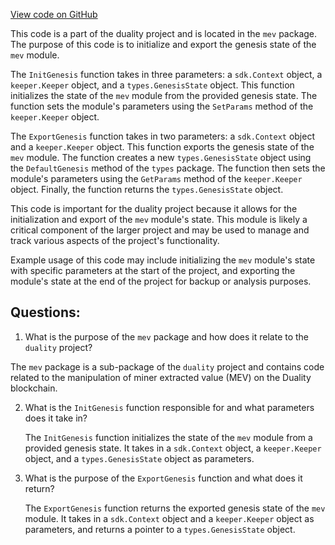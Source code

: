 [View code on GitHub](https://github.com/duality-labs/duality/mev/genesis.go)

This code is a part of the duality project and is located in the `mev` package. The purpose of this code is to initialize and export the genesis state of the `mev` module. 

The `InitGenesis` function takes in three parameters: a `sdk.Context` object, a `keeper.Keeper` object, and a `types.GenesisState` object. This function initializes the state of the `mev` module from the provided genesis state. The function sets the module's parameters using the `SetParams` method of the `keeper.Keeper` object. 

The `ExportGenesis` function takes in two parameters: a `sdk.Context` object and a `keeper.Keeper` object. This function exports the genesis state of the `mev` module. The function creates a new `types.GenesisState` object using the `DefaultGenesis` method of the `types` package. The function then sets the module's parameters using the `GetParams` method of the `keeper.Keeper` object. Finally, the function returns the `types.GenesisState` object. 

This code is important for the duality project because it allows for the initialization and export of the `mev` module's state. This module is likely a critical component of the larger project and may be used to manage and track various aspects of the project's functionality. 

Example usage of this code may include initializing the `mev` module's state with specific parameters at the start of the project, and exporting the module's state at the end of the project for backup or analysis purposes.
## Questions: 
 1. What is the purpose of the `mev` package and how does it relate to the `duality` project?
   
   The `mev` package is a sub-package of the `duality` project and contains code related to the manipulation of miner extracted value (MEV) on the Duality blockchain.

2. What is the `InitGenesis` function responsible for and what parameters does it take in?
   
   The `InitGenesis` function initializes the state of the `mev` module from a provided genesis state. It takes in a `sdk.Context` object, a `keeper.Keeper` object, and a `types.GenesisState` object as parameters.

3. What is the purpose of the `ExportGenesis` function and what does it return?
   
   The `ExportGenesis` function returns the exported genesis state of the `mev` module. It takes in a `sdk.Context` object and a `keeper.Keeper` object as parameters, and returns a pointer to a `types.GenesisState` object.
